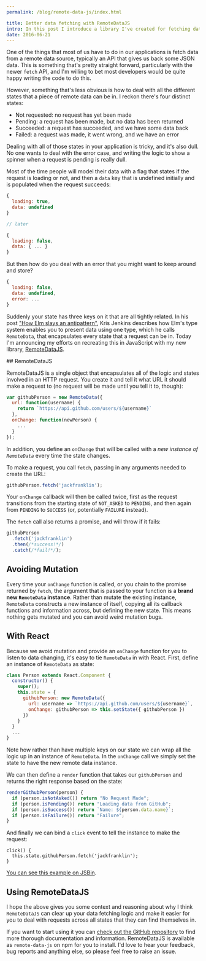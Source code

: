 ```yaml
---
permalink: /blog/remote-data-js/index.html

title: Better data fetching with RemoteDataJS
intro: In this post I introduce a library I've created for fetching data from APIs called RemoteDataJS.
date: 2016-06-21
---
```


One of the things that most of us have to do in our applications is fetch data from a remote data source, typically an API that gives us back some JSON data. This is something that's pretty straight forward, particularly with the newer `fetch` API, and I'm willing to bet most developers would be quite happy writing the code to do this.

However, something that's less obvious is how to deal with all the different states that a piece of remote data can be in. I reckon there's four distinct states:

* Not requested: no request has yet been made
* Pending: a request has been made, but no data has been returned
* Succeeded: a request has succeeded, and we have some data back
* Failed: a request was made, it went wrong, and we have an error

Dealing with all of those states in your application is tricky, and it's also dull. No one wants to deal with the error case, and writing the logic to show a spinner when a request is pending is really dull.

Most of the time people will model their data with a flag that states if the request is loading or not, and then a `data` key that is undefined initially and is populated when the request succeeds:

```js
{
  loading: true,
  data: undefined
}

// later

{
  loading: false,
  data: { ... }
}
```

But then how do you deal with an error that you might want to keep around and store?

```js
{
  loading: false,
  data: undefined,
  error: ...
}
```

Suddenly your state has three keys on it that are all tightly related. In his post ["How Elm slays an antipattern"](http://blog.jenkster.com/2016/06/how-elm-slays-a-ui-antipattern.html), Kris Jenkins describes how Elm's type system enables you to present data using one type, which he calls `RemoteData`, that encapsulates every state that a request can be in. Today I'm announcing my efforts on recreating this in JavaScript with my new library, [RemoteDataJS](https://github.com/jackfranklin/remote-data-js).

## RemoteDataJS

RemoteDataJS is a single object that encapsulates all of the logic and states involved in an HTTP request. You create it and tell it what URL it should make a request to (no request will be made until you tell it to, though):

```js
var githubPerson = new RemoteData({
  url: function(username) {
    return `https://api.github.com/users/${username}`
  },
  onChange: function(newPerson) {
    ...
  }
});
```

In addition, you define an `onChange` that will be called with a _new instance of `RemoteData`_ every time the state changes.

To make a request, you call `fetch`, passing in any arguments needed to create the URL:

```js
githubPerson.fetch('jackfranklin');
```

Your `onChange` callback will then be called twice, first as the request transitions from the starting state of `NOT_ASKED` to `PENDING`, and then again from `PENDING` to `SUCCESS` (or, potentially `FAILURE` instead).

The `fetch` call also returns a promise, and will throw if it fails:

```js
githubPerson
  .fetch('jackfranklin')
  .then(/*success!*/)
  .catch(/*fail!*/);
```

## Avoiding Mutation

Every time your `onChange` function is called, or you chain to the promise returned by `fetch`, the argument that is passed to your function is a **brand new `RemoteData` instance**. Rather than mutate the existing instance, `RemoteData` constructs a new instance of itself, copying all its callback functions and information across, but defining the new state. This means nothing gets mutated and you can avoid weird mutation bugs.

## With React

Because we avoid mutation and provide an `onChange` function for you to listen to data changing, it's easy to tie `RemoteData` in with React. First, define an instance of `RemoteData` as state:

```js
class Person extends React.Component {
  constructor() {
    super();
    this.state = {
      githubPerson: new RemoteData({
        url: username => `https://api.github.com/users/${username}`,
        onChange: githubPerson => this.setState({ githubPerson })
      })
    }
  }
  ...
}
```

Note how rather than have multiple keys on our state we can wrap all the logic up in an instance of `RemoteData`. In the `onChange` call we simply set the state to have the new remote data instance.

We can then define a `render` function that takes our `githubPerson` and returns the right response based on the state:

```js
renderGithubPerson(person) {
  if (person.isNotAsked()) return "No Request Made";
  if (person.isPending()) return "Loading data from GitHub";
  if (person.isSuccess()) return `Name: ${person.data.name}`;
  if (person.isFailure()) return "Failure";
}
```

And finally we can bind a `click` event to tell the instance to make the request:

```
click() {
  this.state.githubPerson.fetch('jackfranklin');
}
```

[You can see this example on JSBin](http://jsbin.com/yefuwapuja/1/edit?js,output).

## Using RemoteDataJS

I hope the above gives you some context and reasoning about why I think `RemoteDataJS` can clear up your data fetching logic and make it easier for you to deal with requests across all states that they can find themselves in.

If you want to start using it you can [check out the GitHub repository](https://github.com/jackfranklin/remote-data-js) to find more thorough documentation and information. RemoteDataJS is available as `remote-data-js` on npm for you to install. I'd love to hear your feedback, bug reports and anything else, so please feel free to raise an issue.
